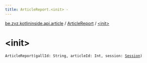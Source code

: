 ```yaml
---
title: ArticleReport.<init> - 
---
```


[be.zvz.kotlininside.api.article](../index.html) / [ArticleReport](index.html) / [&lt;init&gt;](./-init-.html)

# &lt;init&gt;

`ArticleReport(gallId: String, articleId: Int, session: `[`Session`](../../be.zvz.kotlininside.session/-session/index.html)`)`
